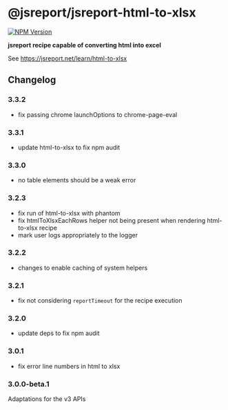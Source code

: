 # @jsreport/jsreport-html-to-xlsx
[![NPM Version](http://img.shields.io/npm/v/@jsreport/jsreport-html-to-xlsx.svg?style=flat-square)](https://npmjs.com/package/@jsreport/jsreport-html-to-xlsx)

**jsreport recipe capable of converting html into excel**

See https://jsreport.net/learn/html-to-xlsx

## Changelog

### 3.3.2

- fix passing chrome launchOptions to chrome-page-eval

### 3.3.1

- update html-to-xlsx to fix npm audit

### 3.3.0

- no table elements should be a weak error

### 3.2.3

- fix run of html-to-xlsx with phantom
- fix htmlToXlsxEachRows helper not being present when rendering html-to-xlsx recipe
- mark user logs appropriately to the logger

### 3.2.2

- changes to enable caching of system helpers

### 3.2.1

- fix not considering `reportTimeout` for the recipe execution

### 3.2.0

- update deps to fix npm audit

### 3.0.1

- fix error line numbers in html to xlsx

### 3.0.0-beta.1

Adaptations for the v3 APIs
